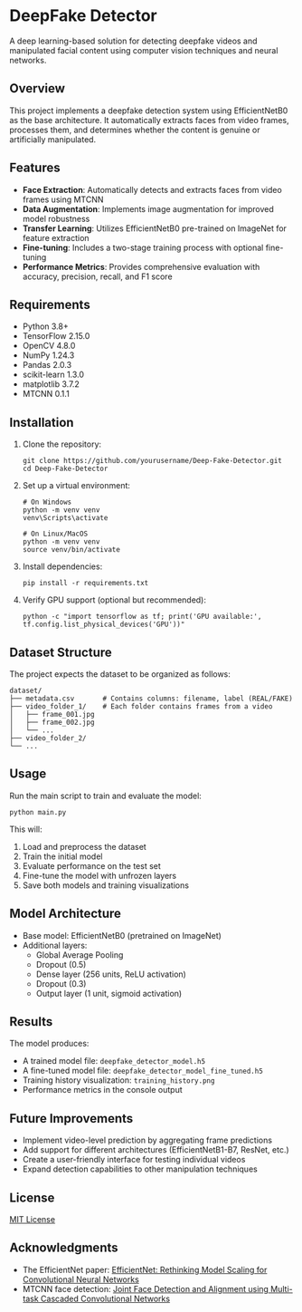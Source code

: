 # DeepFake Detector

A deep learning-based solution for detecting deepfake videos and manipulated facial content using computer vision techniques and neural networks.

## Overview

This project implements a deepfake detection system using EfficientNetB0 as the base architecture. It automatically extracts faces from video frames, processes them, and determines whether the content is genuine or artificially manipulated.

## Features

- **Face Extraction**: Automatically detects and extracts faces from video frames using MTCNN
- **Data Augmentation**: Implements image augmentation for improved model robustness
- **Transfer Learning**: Utilizes EfficientNetB0 pre-trained on ImageNet for feature extraction
- **Fine-tuning**: Includes a two-stage training process with optional fine-tuning
- **Performance Metrics**: Provides comprehensive evaluation with accuracy, precision, recall, and F1 score

## Requirements

- Python 3.8+
- TensorFlow 2.15.0
- OpenCV 4.8.0
- NumPy 1.24.3
- Pandas 2.0.3
- scikit-learn 1.3.0
- matplotlib 3.7.2
- MTCNN 0.1.1

## Installation

1. Clone the repository:
   ```
   git clone https://github.com/yourusername/Deep-Fake-Detector.git
   cd Deep-Fake-Detector
   ```

2. Set up a virtual environment:
   ```
   # On Windows
   python -m venv venv
   venv\Scripts\activate

   # On Linux/MacOS
   python -m venv venv
   source venv/bin/activate
   ```

3. Install dependencies:
   ```
   pip install -r requirements.txt
   ```

4. Verify GPU support (optional but recommended):
   ```
   python -c "import tensorflow as tf; print('GPU available:', tf.config.list_physical_devices('GPU'))"
   ```

## Dataset Structure

The project expects the dataset to be organized as follows:

```
dataset/
├── metadata.csv       # Contains columns: filename, label (REAL/FAKE)
├── video_folder_1/    # Each folder contains frames from a video
│   ├── frame_001.jpg
│   ├── frame_002.jpg
│   └── ...
├── video_folder_2/
└── ...
```

## Usage

Run the main script to train and evaluate the model:

```
python main.py
```

This will:
1. Load and preprocess the dataset
2. Train the initial model
3. Evaluate performance on the test set
4. Fine-tune the model with unfrozen layers
5. Save both models and training visualizations

## Model Architecture

- Base model: EfficientNetB0 (pretrained on ImageNet)
- Additional layers:
  - Global Average Pooling
  - Dropout (0.5)
  - Dense layer (256 units, ReLU activation)
  - Dropout (0.3)
  - Output layer (1 unit, sigmoid activation)

## Results

The model produces:
- A trained model file: `deepfake_detector_model.h5`
- A fine-tuned model file: `deepfake_detector_model_fine_tuned.h5`
- Training history visualization: `training_history.png`
- Performance metrics in the console output

## Future Improvements

- Implement video-level prediction by aggregating frame predictions
- Add support for different architectures (EfficientNetB1-B7, ResNet, etc.)
- Create a user-friendly interface for testing individual videos
- Expand detection capabilities to other manipulation techniques

## License

[MIT License](LICENSE)

## Acknowledgments

- The EfficientNet paper: [EfficientNet: Rethinking Model Scaling for Convolutional Neural Networks](https://arxiv.org/abs/1905.11946)
- MTCNN face detection: [Joint Face Detection and Alignment using Multi-task Cascaded Convolutional Networks](https://arxiv.org/abs/1604.02878)